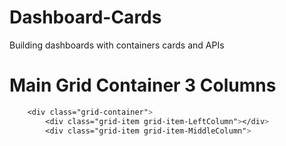 # Dashboard-Cards
Building dashboards with containers cards and APIs

# Main Grid Container 3 Columns

```css
    <div class="grid-container">  
        <div class="grid-item grid-item-LeftColumn"></div>
        <div class="grid-item grid-item-MiddleColumn">

```
